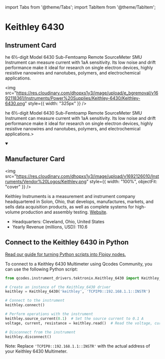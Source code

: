 
import Tabs from '@theme/Tabs';
import TabItem from '@theme/TabItem';

# Keithley 6430

## Instrument Card

<div className="flex">

<div>

he 6½-digit Model 6430 Sub-Femtoamp Remote SourceMeter SMU Instrument can measure current with 1aA sensitivity. Its low noise and drift performance make it ideal for research on single electron devices, highly resistive nanowires and nanotubes, polymers, and electrochemical applications.

</div>

<img src="https://res.cloudinary.com/dhopxs1y3/image/upload/e_bgremoval/v1692118361/Instruments/Power%20Supplies/Keithley-6430/Keithley-6430.png" style={{ width: "325px" }} />

</div>

he 6½-digit Model 6430 Sub-Femtoamp Remote SourceMeter SMU Instrument can measure current with 1aA sensitivity. Its low noise and drift performance make it ideal for research on single electron devices, highly resistive nanowires and nanotubes, polymers, and electrochemical applications.>

<details open>
<summary><h2>Manufacturer Card</h2></summary>

<img src="https://res.cloudinary.com/dhopxs1y3/image/upload/v1692126010/Instruments/Vendor%20Logos/Keithley.png" style={{ width: "100%", objectFit: "cover" }} />

Keithley Instruments is a measurement and instrument company headquartered in Solon, Ohio, that develops, manufactures, markets, and sells data acquisition products, as well as complete systems for high-volume production and assembly testing. <a href="https://www.tek.com/en">Website</a>.

<ul>
  <li>Headquarters: Cleveland, Ohio, United States</li>
  <li>Yearly Revenue (millions, USD): 110.6</li>
</ul>
</details>

## Connect to the Keithley 6430 in Python

[Read our guide for turning Python scripts into Flojoy nodes.](https://docs.flojoy.ai/custom-nodes/creating-custom-node/)


<Tabs>
<TabItem value="Qcodes Community" label="Qcodes Community">

To connect to a Keithley 6430 Multimeter using Qcodes Community, you can use the following Python script:

```python
from qcodes.instrument_drivers.tektronix.Keithley_6430 import Keithley_6430

# Create an instance of the Keithley_6430 driver
keithley = Keithley_6430('keithley', 'TCPIP0::192.168.1.1::INSTR')

# Connect to the instrument
keithley.connect()

# Perform operations with the instrument
keithley.source_current(0.1)  # Set the source current to 0.1 A
voltage, current, resistance = keithley.read()  # Read the voltage, current, and resistance

# Disconnect from the instrument
keithley.disconnect()
```

Note: Replace `'TCPIP0::192.168.1.1::INSTR'` with the actual address of your Keithley 6430 Multimeter.

</TabItem>
</Tabs>